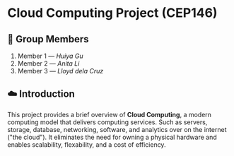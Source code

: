 # Cloud Computing Project (CEP146)

## 👥 Group Members
1. Member 1 — *Huiya Gu*
2. Member 2 — *Anita Li*
3. Member 3 — *Lloyd dela Cruz*

## ☁️ Introduction
This project provides a brief overview of **Cloud Computing**, a modern computing model that delivers computing services. Such as servers, storage, database, networking, software, and analytics over on the internet ("the cloud"). It eliminates the need for owning a physical hardware and enables scalability, flexability, and a cost of efficiency.
